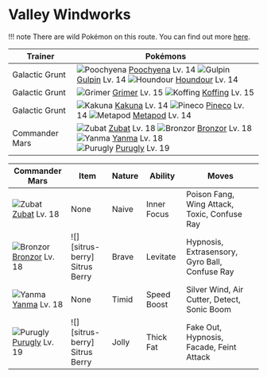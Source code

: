 # Valley Windworks

!!! note
    There are wild Pokémon on this route. You can find out more [here](/wild_pokemon/valley_windworks/).


Trainer                    | Pokémons
---                        | ---
Galactic Grunt             | ![][261]  [Poochyena] Lv. 14  ![][316]  [Gulpin] Lv. 14  ![][228]  [Houndour] Lv. 14
Galactic Grunt             | ![][088]  [Grimer] Lv. 15  ![][109]  [Koffing] Lv. 15
Galactic Grunt             | ![][014]  [Kakuna] Lv. 14  ![][204]  [Pineco] Lv. 14  ![][011]  [Metapod] Lv. 14
Commander Mars             | ![][041]  [Zubat] Lv. 18  ![][436]  [Bronzor] Lv. 18  ![][193]  [Yanma] Lv. 18 <br> ![][432]  [Purugly] Lv. 19

Commander Mars   | Item          | Nature  | Ability       | Moves
---              | ---           | ---     | ---           | ---
![][041]<br> [Zubat] Lv. 18           | None                                    | Naive    | Inner Focus         | Poison Fang, Wing Attack, Toxic, Confuse Ray
![][436]<br> [Bronzor] Lv. 18         | ![][sitrus-berry]<br> Sitrus Berry      | Brave    | Levitate            | Hypnosis, Extrasensory, Gyro Ball, Confuse Ray
![][193]<br> [Yanma] Lv. 18           | None                                    | Timid    | Speed Boost         | Silver Wind, Air Cutter, Detect, Sonic Boom
![][432]<br> [Purugly] Lv. 19         | ![][sitrus-berry]<br> Sitrus Berry      | Jolly    | Thick Fat           | Fake Out, Hypnosis, Facade, Feint Attack


[011]: https://raw.githubusercontent.com/PokeAPI/sprites/master/sprites/pokemon/11.png "Metapod"
[014]: https://raw.githubusercontent.com/PokeAPI/sprites/master/sprites/pokemon/14.png "Kakuna"
[041]: https://raw.githubusercontent.com/PokeAPI/sprites/master/sprites/pokemon/41.png "Zubat"
[088]: https://raw.githubusercontent.com/PokeAPI/sprites/master/sprites/pokemon/88.png "Grimer"
[109]: https://raw.githubusercontent.com/PokeAPI/sprites/master/sprites/pokemon/109.png "Koffing"
[193]: https://raw.githubusercontent.com/PokeAPI/sprites/master/sprites/pokemon/193.png "Yanma"
[204]: https://raw.githubusercontent.com/PokeAPI/sprites/master/sprites/pokemon/204.png "Pineco"
[228]: https://raw.githubusercontent.com/PokeAPI/sprites/master/sprites/pokemon/228.png "Houndour"
[261]: https://raw.githubusercontent.com/PokeAPI/sprites/master/sprites/pokemon/261.png "Poochyena"
[316]: https://raw.githubusercontent.com/PokeAPI/sprites/master/sprites/pokemon/316.png "Gulpin"
[432]: https://raw.githubusercontent.com/PokeAPI/sprites/master/sprites/pokemon/432.png "Purugly"
[436]: https://raw.githubusercontent.com/PokeAPI/sprites/master/sprites/pokemon/436.png "Bronzor"
[Metapod]: /pokemon_changes/011/
[Kakuna]: /pokemon_changes/014/
[Zubat]: /pokemon_changes/041/
[Grimer]: /pokemon_changes/088/
[Koffing]: /pokemon_changes/109/
[Yanma]: /pokemon_changes/193/
[Pineco]: /pokemon_changes/204/
[Houndour]: /pokemon_changes/228/
[Poochyena]: /pokemon_changes/261/
[Gulpin]: /pokemon_changes/316/
[Purugly]: /pokemon_changes/432/
[Bronzor]: /pokemon_changes/436/
